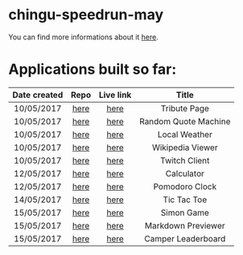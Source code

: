 # chingu-speedrun-may

You can find more informations about it [here](https://github.com/P1xt/chingu-fcc-speedrun-challenge).

# Applications built so far:

| Date created | Repo | Live link  | Title |
| :----------: | :--: | :--------: | :---: |
| 10/05/2017   | [here](https://github.com/florinpop17/chingu-speedrun-may/tree/master/tribute-page)         | [here](http://www.florin-pop.com/work/Portfolio%20Speedrun/tribute-page/)         | Tribute Page         |
| 10/05/2017   | [here](https://github.com/florinpop17/chingu-speedrun-may/tree/master/random-quote-machine) | [here](http://www.florin-pop.com/work/Portfolio%20Speedrun/random-quote-machine/) | Random Quote Machine |
| 10/05/2017   | [here](https://github.com/florinpop17/chingu-speedrun-may/tree/master/local-weather)        | [here](http://www.florin-pop.com/work/Portfolio%20Speedrun/local-weather/)        | Local Weather        |
| 10/05/2017   | [here](https://github.com/florinpop17/chingu-speedrun-may/tree/master/wikipedia-viewer)     | [here](http://www.florin-pop.com/work/Portfolio%20Speedrun/wikipedia-viewer/)     | Wikipedia Viewer     |
| 10/05/2017   | [here](https://github.com/florinpop17/chingu-speedrun-may/tree/master/twitch-client)        | [here](http://www.florin-pop.com/work/Portfolio%20Speedrun/twitch-client/)        | Twitch Client        |
| 12/05/2017   | [here](https://github.com/florinpop17/chingu-speedrun-may/tree/master/calculator)           | [here](http://www.florin-pop.com/work/Portfolio%20Speedrun/calculator/)           | Calculator           |
| 12/05/2017   | [here](https://github.com/florinpop17/chingu-speedrun-may/tree/master/pomodoro-clock)       | [here](http://www.florin-pop.com/work/Portfolio%20Speedrun/pomodoro-clock/)       | Pomodoro Clock       |
| 14/05/2017   | [here](https://github.com/florinpop17/chingu-speedrun-may/tree/master/tic-tac-toe)          | [here](http://www.florin-pop.com/work/Portfolio%20Speedrun/tic-tac-toe/)          | Tic Tac Toe          |
| 15/05/2017   | [here](https://github.com/florinpop17/chingu-speedrun-may/tree/master/simon-game)           | [here](http://www.florin-pop.com/work/Portfolio%20Speedrun/simon-game/)           | Simon Game           |
| 15/05/2017   | [here](https://github.com/florinpop17/chingu-speedrun-may/tree/master/markdown-previewer)   | [here](http://www.florin-pop.com/work/Portfolio%20Speedrun/markdown-previewer/)   | Markdown Previewer   |
| 15/05/2017   | [here](https://github.com/florinpop17/chingu-speedrun-may/tree/master/camper-leaderboard)   | [here](http://www.florin-pop.com/work/Portfolio%20Speedrun/camper-leaderboard/)   | Camper Leaderboard   |
